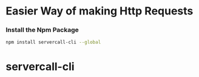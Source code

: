 # Easier Way of making Http Requests

### Install the Npm Package
```bash
npm install servercall-cli --global
```
# servercall-cli
